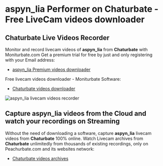 # aspyn_lia Performer on Chaturbate - Free LiveCam videos downloader

## Chaturbate Live Videos Recorder

Monitor and record livecam videos of **aspyn_lia** from **Chaturbate** with Moniturbate.com
Get a premium trial for free by just and only registering with your Email address:
* [aspyn_lia Premium videos downloader](https://moniturbate.com/request-demo-licence-key.html)

Free livecam videos downloader - Moniturbate Software:
* [Chaturbate videos downloader](https://moniturbate.com/moniturbate-download-software.html)

![aspyn_lia livecam videos recorder](https://peachurnet.com/templates/moniturbate-software.png)


## Capture aspyn_lia videos from the Cloud and watch your recordings on Streaming

Without the need of downloading a software, capture **aspyn_lia** livecam videos from **Chaturbate** 100% online.
Watch Livecam archives from **Chaturbate** unlimitedly from thousands of existing recordings, only on Peachurbate.com and its websites network:
* [Chaturbate videos archives](https://peachurnet.com/)